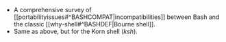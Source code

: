 - A comprehensive survey of [[portabilityissues#^BASHCOMPAT|incompatibilities]] between Bash and the classic [[why-shell#^BASHDEF|Bourne shell]].
- Same as above, but for the Korn shell (_ksh_).
